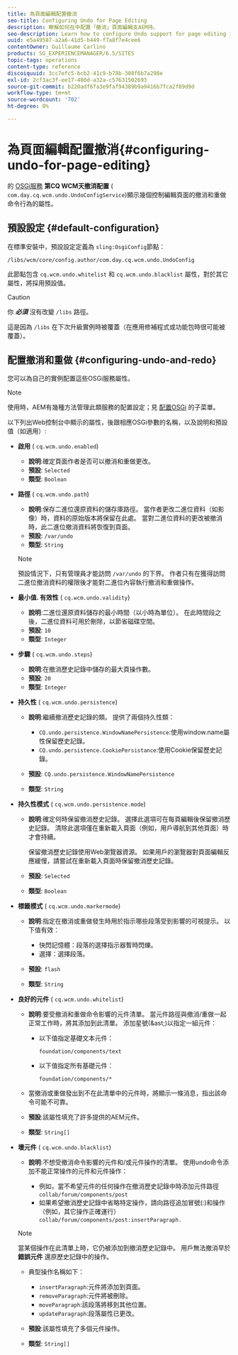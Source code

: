 ```yaml
---
title: 為頁面編輯配置撤消
seo-title: Configuring Undo for Page Editing
description: 瞭解如何在中配置「撤消」頁面編輯支AEM持。
seo-description: Learn how to configure Undo support for page editing in AEM.
uuid: e5a49587-a2a6-41d5-b449-f7a8f7e4cee6
contentOwner: Guillaume Carlino
products: SG_EXPERIENCEMANAGER/6.5/SITES
topic-tags: operations
content-type: reference
discoiquuid: 3cc7efc5-bcb2-41c9-b78b-308f6b7a298e
exl-id: 2cf3ac3f-ee17-480d-a32a-c57631502693
source-git-commit: b220adf6fa3e9faf94389b9a9416b7fca2f89d9d
workflow-type: tm+mt
source-wordcount: '702'
ht-degree: 0%

---
```


# 為頁面編輯配置撤消{#configuring-undo-for-page-editing}

的 [OSGi服務](/help/sites-deploying/configuring-osgi.md)  **第CQ WCM天撤消配置** ( `com.day.cq.wcm.undo.UndoConfigService`)顯示幾個控制編輯頁面的撤消和重做命令行為的屬性。

## 預設設定 {#default-configuration}

在標準安裝中，預設設定定義為 `sling:OsgiConfig`節點：

`/libs/wcm/core/config.author/com.day.cq.wcm.undo.UndoConfig`

此節點包含 `cq.wcm.undo.whitelist` 和 `cq.wcm.undo.blacklist` 屬性，對於其它屬性，將採用預設值。

>[!CAUTION]
>
>你 ***必須*** 沒有改變 `/libs` 路徑。
>
>這是因為 `/libs` 在下次升級實例時被覆蓋（在應用修補程式或功能包時很可能被覆蓋）。

## 配置撤消和重做 {#configuring-undo-and-redo}

您可以為自己的實例配置這些OSGi服務屬性。

>[!NOTE]
>
>使用時，AEM有幾種方法管理此類服務的配置設定；見 [配置OSGi](/help/sites-deploying/configuring-osgi.md) 的子菜單。

以下列出Web控制台中顯示的屬性，後跟相應OSGi參數的名稱，以及說明和預設值（如適用）:

* **啟用**
( 
`cq.wcm.undo.enabled`)

   * **說明**:確定頁面作者是否可以撤消和重做更改。
   * **預設**: `Selected`
   * **類型**: `Boolean`

* **路徑**
( 
`cq.wcm.undo.path`)

   * **說明**:保存二進位還原資料的儲存庫路徑。 當作者更改二進位資料（如影像）時，資料的原始版本將保留在此處。 當對二進位資料的更改被撤消時，此二進位撤消資料將恢復到頁面。
   * **預設**: `/var/undo`
   * **類型**: `String`

   >[!NOTE]
   >
   >預設情況下，只有管理員才能訪問 `/var/undo` 的下界。 作者只有在獲得訪問二進位撤消資料的權限後才能對二進位內容執行撤消和重做操作。

* **最小值. 有效性**
( 
`cq.wcm.undo.validity`)

   * **說明**:二進位還原資料儲存的最小時間（以小時為單位）。 在此時間段之後，二進位資料可用於刪除，以節省磁碟空間。
   * **預設**: `10`
   * **類型**: `Integer`

* **步驟**
( 
`cq.wcm.undo.steps`)

   * **說明**:在撤消歷史記錄中儲存的最大頁操作數。
   * **預設**: `20`
   * **類型**: `Integer`

* **持久性**
( 
`cq.wcm.undo.persistence`)

   * **說明**:繼續撤消歷史記錄的類。 提供了兩個持久性類：

      * `CQ.undo.persistence.WindowNamePersistence`:使用window.name屬性保留歷史記錄。
      * `CQ.undo.persistence.CookiePersistance`:使用Cookie保留歷史記錄。
   * **預設**: `CQ.undo.persistence.WindowNamePersistence`
   * **類型**: `String`


* **持久性模式**
( 
`cq.wcm.undo.persistence.mode`)

   * **說明**:確定何時保留撤消歷史記錄。 選擇此選項可在每頁編輯後保留撤消歷史記錄。 清除此選項僅在重新載入頁面（例如，用戶導航到其他頁面）時才會持續。

      保留撤消歷史記錄使用Web瀏覽器資源。 如果用戶的瀏覽器對頁面編輯反應緩慢，請嘗試在重新載入頁面時保留撤消歷史記錄。

   * **預設**: `Selected`
   * **類型**: `Boolean`

* **標籤模式**
( 
`cq.wcm.undo.markermode`)

   * **說明**:指定在撤消或重做發生時用於指示哪些段落受到影響的可視提示。 以下值有效：

      * 快閃記憶體：段落的選擇指示器暫時閃爍。
      * 選擇：選擇段落。
   * **預設**: `flash`
   * **類型**: `String`


* **良好的元件**
( 
`cq.wcm.undo.whitelist`)

   * **說明**:要受撤消和重做命令影響的元件清單。 當元件路徑與撤消/重做一起正常工作時，將其添加到此清單。 添加星號(&amp;ast;)以指定一組元件：

      * 以下值指定基礎文本元件：

         `foundation/components/text`

      * 以下值指定所有基礎元件：

         `foundation/components/*`
   * 當撤消或重做發出到不在此清單中的元件時，將顯示一條消息，指出該命令可能不可靠。

   * **預設**:該屬性填充了許多提供的AEM元件。
   * **類型**: `String[]`


* **壞元件**
( 
`cq.wcm.undo.blacklist`)

   * **說明**:不想受撤消命令影響的元件和/或元件操作的清單。 使用undo命令添加不能正常操作的元件和元件操作：

      * 例如，當不希望元件的任何操作在撤消歷史記錄中時添加元件路徑 `collab/forum/components/post`
      * 如果希望撤消歷史記錄中省略特定操作，請向路徑追加冒號(:)和操作（例如，其它操作正確運行） `collab/forum/components/post:insertParagraph.`

   >[!NOTE]
   >
   >當某個操作在此清單上時，它仍被添加到撤消歷史記錄中。 用戶無法撤消早於 **錯誤元件** 還原歷史記錄中的操作。

   * 典型操作名稱如下：

      * `insertParagraph`:元件將添加到頁面。
      * `removeParagraph`:元件將被刪除。
      * `moveParagraph`:該段落將移到其他位置。
      * `updateParagraph`:段落屬性已更改。
   * **預設**:該屬性填充了多個元件操作。
   * **類型**: `String[]`

